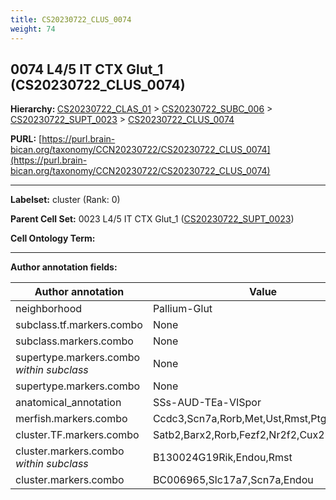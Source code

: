 ```yaml
---
title: CS20230722_CLUS_0074
weight: 74
---
```

## 0074 L4/5 IT CTX Glut_1 (CS20230722_CLUS_0074)
<b>Hierarchy: </b>
[CS20230722_CLAS_01](../CS20230722_CLAS_01) >
[CS20230722_SUBC_006](../CS20230722_SUBC_006) >
[CS20230722_SUPT_0023](../CS20230722_SUPT_0023) >
[CS20230722_CLUS_0074](../CS20230722_CLUS_0074)

**PURL:** [https://purl.brain-bican.org/taxonomy/CCN20230722/CS20230722_CLUS_0074](https://purl.brain-bican.org/taxonomy/CCN20230722/CS20230722_CLUS_0074)

---


**Labelset:** cluster (Rank: 0)

**Parent Cell Set:** 0023 L4/5 IT CTX Glut_1 ([CS20230722_SUPT_0023](../CS20230722_SUPT_0023))



**Cell Ontology Term:** 

[MARKER GENES.]: #


---

[TRANSFERRED ANNOTATIONS.]: #


[AUTHOR ANNOTATION FIELDS.]: #


**Author annotation fields:**

| Author annotation | Value |
|-------------------|-------|
|neighborhood|Pallium-Glut|
|subclass.tf.markers.combo|None|
|subclass.markers.combo|None|
|supertype.markers.combo _within subclass_|None|
|supertype.markers.combo|None|
|anatomical_annotation|SSs-AUD-TEa-VISpor|
|merfish.markers.combo|Ccdc3,Scn7a,Rorb,Met,Ust,Rmst,Ptger3,Nr2f2|
|cluster.TF.markers.combo|Satb2,Barx2,Rorb,Fezf2,Nr2f2,Cux2|
|cluster.markers.combo _within subclass_|B130024G19Rik,Endou,Rmst|
|cluster.markers.combo|BC006965,Slc17a7,Scn7a,Endou|

